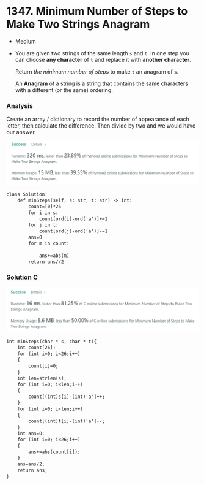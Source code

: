 # 1347. Minimum Number of Steps to Make Two Strings Anagram

* Medium
*   You are given two strings of the same length `s` and `t`. In one step you can choose **any character** of `t` and replace it with **another character**.

    Return _the minimum number of steps_ to make `t` an anagram of `s`.

    An **Anagram** of a string is a string that contains the same characters with a different (or the same) ordering.

### Analysis

Create an array / dictionary to record the number of appearance of each letter, then calculate the difference. Then divide by two and we would have our answer.&#x20;

![](<.gitbook/assets/image (9).png>)

```
class Solution:
    def minSteps(self, s: str, t: str) -> int:
        count=[0]*26
        for i in s:
            count[ord(i)-ord('a')]+=1
        for j in t:
            count[ord(j)-ord('a')]-=1
        ans=0
        for m in count:
            
            ans+=abs(m)
        return ans//2
```



### Solution C&#x20;

![](<.gitbook/assets/image (7).png>)

```
int minSteps(char * s, char * t){
    int count[26];
    for (int i=0; i<26;i++)
    {
        count[i]=0;
    }
    int len=strlen(s);
    for (int i=0; i<len;i++)
    {
        count[(int)s[i]-(int)'a']++;
    }
    for (int i=0; i<len;i++)
    {
        count[(int)t[i]-(int)'a']--;
    }
    int ans=0;
    for (int i=0; i<26;i++)
    {
        ans+=abs(count[i]);
    }
    ans=ans/2;
    return ans;
}
```
